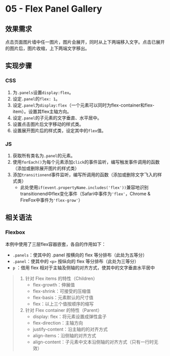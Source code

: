 # 05 - Flex Panel Gallery
## 效果需求
点击页面图片墙中任一图片，图片会展开，同时从上下两端移入文字。点击已展开的图片后，图片收缩，上下两端文字移出。
## 实现步骤
### CSS
1. 为`.panels`设置`display:flex`。
2. 设定`.panel`的`flex: 1`。
3. 设定`.panel`为`display:flex`（一个元素可以同时为flex-container和flex-item）。设置其flex主轴方向。
4. 设定`.panel`的子元素的文字垂直、水平居中。
5. 设置点击图片后文字移动的样式类。
6. 设置展开图片后的样式类，设定其中的`flex`值。

### JS

1. 获取所有类名为`.panel`的元素。
2. 使用`forEach()`为每个元素添加`click`的事件监听，编写触发事件调用的函数（添加或删除展开图片的样式类）
3. 添加`transitionend`事件监听，编写所调用的函数（添加或删除文字飞入的样式类）
    - 此处使用`if(event.propertyName.includes('flex'))`兼容地识别transitionend中flex变化事件（Safari中事件为`'flex'`，Chrome & FireFox中事件为`'flex-grow'`）
## 相关语法
### Flexbox
本例中使用了三层flex容器嵌套，各自的作用如下：

- `.panels`：使其中的 .panel 按横向的 flex 等分排布（此处为五等分）
- `.panel`：使其中的 `<p>` 按纵向的 flex 等分排布（此处为三等分）
- `p` ：借用 flex 相对于主轴及侧轴的对齐方式，使其中的文字垂直水平居中

> 1. 针对 Flex items 的特性（Children）
>    - flex-growth：伸展值
>    - flex-shrink：可接受的压缩值
>    - flex-basis：元素默认的尺寸值
>    - flex：以上三个值按顺序的缩写
> 2. 针对 Flex container 的特性（Parent）
>    - display: flex：将元素设置成弹性盒子
>    - flex-direction：主轴方向
>    - justify-content：沿主轴的的对齐方式
>    - align-items：沿侧轴的对齐方式
>    - align-content：子元素中文本沿侧轴的对齐方式（只有一行时无效）